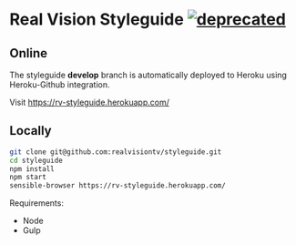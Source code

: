 Real Vision Styleguide [![deprecated](http://badges.github.io/stability-badges/dist/deprecated.svg)](http://github.com/badges/stability-badges)
===

## Online
The styleguide **develop** branch is automatically deployed to Heroku using Heroku-Github integration.

Visit https://rv-styleguide.herokuapp.com/


## Locally

```bash
git clone git@github.com:realvisiontv/styleguide.git
cd styleguide
npm install
npm start
sensible-browser https://rv-styleguide.herokuapp.com/
```

Requirements:

* Node
* Gulp
